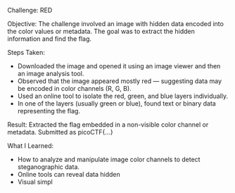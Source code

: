 Challenge: RED

Objective:
The challenge involved an image with hidden data encoded into the color values or metadata. The goal was to extract the hidden information and find the flag.

Steps Taken:
- Downloaded the image and opened it using an image viewer and then an image analysis tool.
- Observed that the image appeared mostly red — suggesting data may be encoded in color channels (R, G, B).
- Used an online tool to isolate the red, green, and blue layers individually.
- In one of the layers (usually green or blue), found text or binary data representing the flag.

Result:
Extracted the flag embedded in a non-visible color channel or metadata. Submitted as picoCTF{...}

What I Learned:
- How to analyze and manipulate image color channels to detect steganographic data.
- Online tools can reveal data hidden
- Visual simpl
